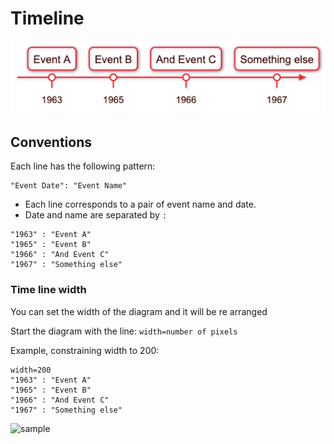 # Timeline

![sample](./img/sample.png)

## Conventions

Each line has the following pattern:

```
"Event Date": "Event Name"
```

- Each line corresponds to a pair of event name and date.
- Date and name are separated by ```:```

```
"1963" : "Event A"
"1965" : "Event B"
"1966" : "And Event C"
"1967" : "Something else"
```

### Time line width

You can set the width of the diagram and it will be re arranged

Start the diagram with the line:
```width=number of pixels```

Example, constraining width to 200:

```
width=200
"1963" : "Event A"
"1965" : "Event B"
"1966" : "And Event C"
"1967" : "Something else"
```

![sample](./img/width.png)

